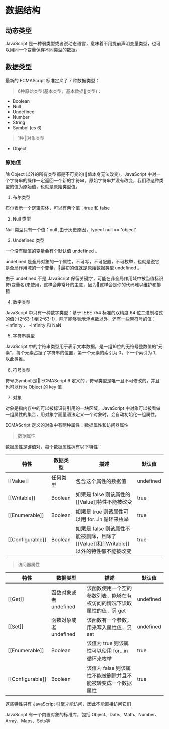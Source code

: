 # 数据结构

## 动态类型

JavaScript 是一种弱类型或者说动态语言，意味着不用提前声明变量类型，也可以用同一个变量保存不同类型的数据。

## 数据类型

最新的 ECMAScript 标准定义了 7 种数据类型：

> 6种原始类型(基本类型，基本数据类型)：
+ Boolean
+ Null
+ Undefined
+ Number
+ String
+ Symbol (es 6)
> 1种对象类型
+ Object

### 原始值

除 Object 以外的所有类型都是不可变的(值本身无法改变)，JavaScript 中对一个字符串的操作一定返回一个新的字符串，原始字符串并没有改变，我们称这种类型的值为原始值，也就是原始类型值。

1. 布尔类型

布尔表示一个逻辑实体，可以有两个值：true 和 false

2. Null 类型

Null 类型只有一个值：null ,由于历史原因，typeof null == 'object'

3. Undefined 类型

一个没有赋值的变量会有个默认值 undefined 。

undefined 是全局对象的一个属性，不可写，不可配置，不可枚举，也就是说它是全局作用域的一个变量，最初的值就是原始数据类型 undefined 。

由于 undefined 不是 JavaScript 保留关键字，可能在非全局作用域中被当值标识符(变量名)来使用，这样会非常坏的主意，因为这样会是你的代码难以维护和排错

4. 数字类型

JavaScript 中只有一种数字类型：基于 IEEE 754 标准的双精度 64 位二进制格式的值(-(2^63-1)到2^63-1)，除了能够表示浮点数以外，还有一些带符号的值：+Infinity 、 -Infinity 和 NaN

5. 字符串类型

JavaScript 中的字符串类型用于表示文本数据。是一组16位的无符号整数值的“元素”，每个元素占据了字符串的位置，第一个元素的索引为 0，下一个索引为 1，以此类推。

6. 符号类型

符号(Symbol)是 ECMAScript 6 定义的，符号类型是唯一且不可修改的，并且也可以作为 Object 的 key 值

7. 对象

对象是指内存中的可以被标识符引用的一块区域，JavaScript 中对象可以被看做一组属性的集合，用对象字面量语法定义一个对象时，会自动初始化一组属性。

ECMAScript 定义的对象中有两种属性：数据属性和访问器属性

> 数据属性

数据属性是键值对，每个数据属性拥有以下特性：

|特性|数据类型|描述|默认值|
|----|----|-----|----|
|[[Value]]|任何类型|包含这个属性的数据值|undefined
|[[Writable]]|Boolean|如果是 false 则该属性的[[Value]]特性不能被改变|true
|[[Enumerable]]|Boolean|如果是 true 则该属性可以用 for...in 循环来枚举|true
|[[Configurable]]|Boolean|如果是 false 则该属性不能被删除，且除了[[Value]]和[[Writable]]以外的特性都不能被改变|true

> 访问器属性

|特性|数据类型|描述|默认值|
|----|----|-----|----|
|[[Get]]|函数对象或者 undefined|该函数使用一个空的参数列表，能够在有权访问的情况下读取属性的值，另 get|undefined|
|[[Set]]|函数对象或者 undefined|该函数有一个参数，用来写入属性值，另 set|undefined|
|[[Enumerable]]|Boolean|该值为 true 则该属性可以使用 for...in 循环来枚举|true|
|[[Configurable]]|Boolean|该值为 false 则该属性不能被删除并且不能被转变成一个数据属性|true|

这些特性只有 JavaScript 引擎才能访问，因此不能直接访问它们

JavaScript 有一个内置对象的标准库，包括 Object、Date、Math、Number、Array、Maps、Sets等



